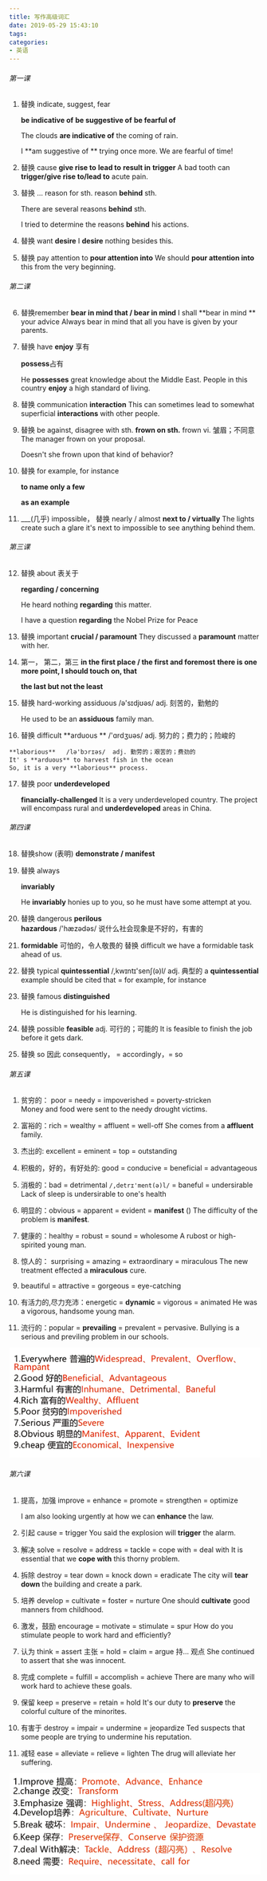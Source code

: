 ```yaml
---
title: 写作高级词汇
date: 2019-05-29 15:43:10
tags:
categories:
- 英语
---
```




###### 第一课

1. 替换 indicate, suggest,  fear

   **be indicative of**
   **be suggestive of**
   **be fearful of** 

   The clouds  **are indicative of** the coming of rain.

   I **am suggestive of ** trying once more.
   We are fearful of time!

   

2. 替换 cause
   **give rise to**
   **lead to**
   **result in**
   **trigger**
   A bad tooth can **trigger/give rise to/lead to** acute pain.

   

3. 替换  ... reason for sth.
   reason **behind** sth.

   There are several reasons **behind** sth.

   I tried to determine the reasons **behind** his actions.



4. 替换 want
   **desire**
   I **desire** nothing besides this.



5. 替换 pay attention to
   **pour attention into**
   We should **pour attention into** this from the very beginning.



###### 第二课

6. 替换remember
   **bear in mind that / bear in mind**
   I shall **bear in mind ** your advice
   Always bear in mind that all you have is given by your parents.



7. 替换 have
   **enjoy** 享有

   **possess**占有

   He **possesses** great knowledge about the Middle East.
   People in this country **enjoy** a high standard of living.



8. 替换 communication
   **interaction**
   This can sometimes lead to somewhat superficial **interactions** with other people.



9. 替换 be against, disagree with sth.
   **frown on sth.**      frown  vi. 皱眉；不同意
   The manager frown on your proposal.

   Doesn't she frown upon that kind of behavior?



10. 替换 for example, for instance  

    **to name only a few**

    **as an example**
    
    


11. ___(几乎) impossible， 替换 nearly / almost
    **next to / virtually**
    The lights create such a glare it's next to impossible to see anything behind them.



###### 第三课

12. 替换 about 表关于

    **regarding / concerning**

    He heard nothing **regarding** this matter.

    I have a question **regarding** the Nobel Prize for Peace

    

13. 替换 important
    **crucial / paramount**
    They discussed a **paramount** matter with her.

    

14. 第一， 第二，第三
    **in the first place / the first and foremost**
    **there is one more point, I should touch on, that**

    **the last but not the least**

15. 替换 hard-working
    assiduous  /ə'sɪdjʊəs/  adj. 刻苦的，勤勉的

    He used to be an **assiduous** family man.



16.  替换 difficult
    **arduous **  /'ɑrdʒuəs/    adj. 努力的；费力的；险峻的

    **laborious**   /lə'bɔrɪəs/  adj. 勤劳的；艰苦的；费劲的
    It' s **arduous** to harvest fish in the ocean
    So, it is a very **laborious** process.



17. 替换 poor
    **underdeveloped**

    **financially-challenged**
    It is a very underdeveloped country.
    The project will encompass rural and **underdeveloped** areas in China.



###### 第四课

18. 替换show (表明)
    **demonstrate / manifest**




19. 替换 always

    **invariably**

    He **invariably** honies up to you, so he must have some attempt at you.



20. 替换 dangerous
    **perilous**  
    **hazardous**   /'hæzədəs/ 
    说什么社会现象是不好的，有害的



21. **formidable**  可怕的，令人敬畏的  替换 difficult
    we have a formidable task ahead of us.



22. 替换 typical
    **quintessential** /,kwɪntɪ'senʃ(ə)l/   adj. 典型的
    a **quintessential** example should be cited that = for example,  for instance



23. 替换 famous
    **distinguished**

    He is distinguished for his learning.



24. 替换 possible
    **feasible**  adj. 可行的；可能的
    It is feasible to finish the job before it gets dark.



25. 替换 so 因此
    consequently， =  accordingly，= so



###### 第五课

1. 贫穷的： poor = needy = impoverished = poverty-stricken   
   Money and food were sent to the needy drought victims.



2. 富裕的：rich = wealthy = affluent = well-off
   She comes from a **affluent** family.

   

3. 杰出的: excellent = eminent = top = outstanding



4. 积极的，好的，有好处的: good = conducive = beneficial = advantageous
   
5. 消极的：bad = detrimental ` /,detrɪ'ment(ə)l/ ` = baneful = undersirable 
   Lack of sleep is undersirable to one's health

   

6. 明显的：obvious = apparent = evident = **manifest** ()
   The difficulty of the problem is **manifest**.



7. 健康的：healthy = robust = sound = wholesome
   A rubost or high-spirited young man.



8. 惊人的： surprising = amazing = extraordinary = miraculous
   The new treatment effected a **miraculous** cure.



9. beautiful = attractive = gorgeous = eye-catching



10. 有活力的,尽力充沛：energetic = **dynamic** = vigorous = animated
    He was a vigorous, handsome young man.



11. 流行的：popular = **prevailing** = prevalent = pervasive.
    Bullying is a serious and previling problem in our schools.



![](https://raw.githubusercontent.com/zhanyeye/Figure-bed/img/img/20190601151636.png)



###### 第六课

1. 提高，加强
   improve = enhance = promote = strengthen = optimize

   I am also looking urgently at how we can **enhance** the law.

2. 引起
   cause = trigger
   You said the explosion will **trigger** the alarm.

3. 解决
   solve = resolve = address = tackle = cope with = deal with
   It is essential that we **cope with** this thorny problem.

4. 拆除
   destroy = tear down = knock down = eradicate
   The city will **tear down** the building and create a park.

5. 培养
   develop = cultivate = foster = nurture
   One should **cultivate** good manners from childhood.

6. 激发，鼓励
   encourage = motivate = stimulate = spur
   How do you stimulate people to work hard and efficiently?
   
7. 认为
   think = assert 主张 = hold = claim = argue 持... 观点
   She continued to assert that she was innocent.

8. 完成 
   complete = fulfill = accomplish = achieve
   There are many who will work hard to achieve these goals.

9. 保留
   keep = preserve = retain = hold
   It's our duty to **preserve** the colorful culture of the minorites.

10. 有害于
      destroy = impair = undermine = jeopardize
      Ted suspects that some people are trying to undermine his reputation.

11. 减轻
    ease = alleviate = relieve = lighten
    The drug will alleviate her suffering.

![](https://raw.githubusercontent.com/zhanyeye/Figure-bed/img/img/20190602212917.png)
